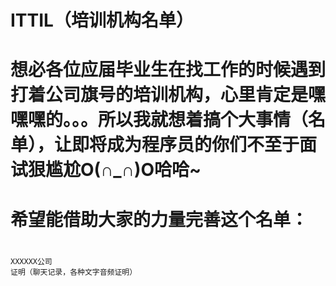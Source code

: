 # ITTIL（培训机构名单）
# 想必各位应届毕业生在找工作的时候遇到打着公司旗号的培训机构，心里肯定是嘿嘿嘿的。。。所以我就想着搞个大事情（名单），让即将成为程序员的你们不至于面试狠尴尬O(∩_∩)O哈哈~
# 希望能借助大家的力量完善这个名单：
#
```
XXXXXX公司
证明（聊天记录，各种文字音频证明）
```